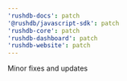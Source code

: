 ```yaml
---
'rushdb-docs': patch
'@rushdb/javascript-sdk': patch
'rushdb-core': patch
'rushdb-dashboard': patch
'rushdb-website': patch
---
```


Minor fixes and updates
